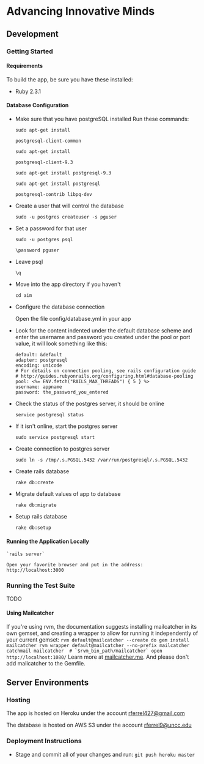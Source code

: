 # Advancing Innovative Minds

## Development

### Getting Started

#### Requirements

To build the app, be sure you have these installed:

* Ruby 2.3.1

#### Database Configuration
* Make sure that you have postgreSQL installed
  Run these commands:

    `sudo apt-get install`

    `postgresql-client-common`

    `sudo apt-get install`

    `postgresql-client-9.3`

    `sudo apt-get install postgresql-9.3`

    `sudo apt-get install postgresql`

    `postgresql-contrib libpq-dev`

* Create a user that will control the database

    `sudo -u postgres createuser -s pguser`

* Set a password for that user

    `sudo -u postgres psql`

    `\password pguser`

* Leave psql

    `\q`

* Move into the app directory if you haven't

    `cd aim`

* Configure the database connection

    Open the file config/database.yml in your app

* Look for the content indented under the default database scheme and enter the username and password you created under the pool or port value, it will look something like this:

  ```
  default: &default
  adapter: postgresql
  encoding: unicode
  # For details on connection pooling, see rails configuration guide
  # http://guides.rubyonrails.org/configuring.html#database-pooling
  pool: <%= ENV.fetch("RAILS_MAX_THREADS") { 5 } %>
  username: appname
  password: the_password_you_entered
  ```

* Check the status of the postgres server, it should be online

  	`service postgresql status`

* If it isn't online, start the postgres server

  	`sudo service postgresql start`

* Create connection to postgres server

  	`sudo ln -s /tmp/.s.PGSQL.5432 /var/run/postgresql/.s.PGSQL.5432`

* Create rails database

  	`rake db:create`

* Migrate default values of app to database

  	`rake db:migrate`

* Setup rails database

  	`rake db:setup`

#### Running the Application Locally

    `rails server`

    Open your favorite browser and put in the address: http://localhost:3000


### Running the Test Suite

TODO

#### Using Mailcatcher

If you're using rvm, the documentation suggests installing mailcatcher in its own gemset, and creating a wrapper to allow for running it independently of your current gemset:
    ```
    rvm default@mailcatcher --create do gem install mailcatcher
    rvm wrapper default@mailcatcher --no-prefix mailcatcher catchmail
    mailcatcher  # `$rvm_bin_path/mailcatcher`
    open http://localhost:1080/
    ```
Learn more at [mailcatcher.me](http://mailcatcher.me/). And please don't add mailcatcher to the Gemfile.

## Server Environments

### Hosting

The app is hosted on Heroku under the account rferrel427@gmail.com

The database is hosted on AWS S3 under the account rferrel9@uncc.edu

### Deployment Instructions

* Stage and commit all of your changes and run:
    `git push heroku master`
